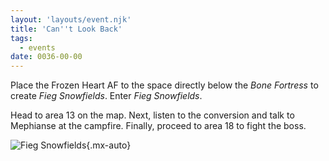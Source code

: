 ```yaml
---
layout: 'layouts/event.njk'
title: 'Can''t Look Back'
tags:
  - events
date: 0036-00-00
---
```

Place the Frozen Heart AF to the space directly below the *Bone Fortress* to create *Fieg Snowfields*. Enter *Fieg Snowfields*.

Head to area 13 on the map. Next, listen to the conversion and talk to Mephianse at the campfire. Finally, proceed to area 18 to fight the boss.

![Fieg Snowfields](/_assets/img/walkthrough/maps/fieg-snowfields.png){.mx-auto}